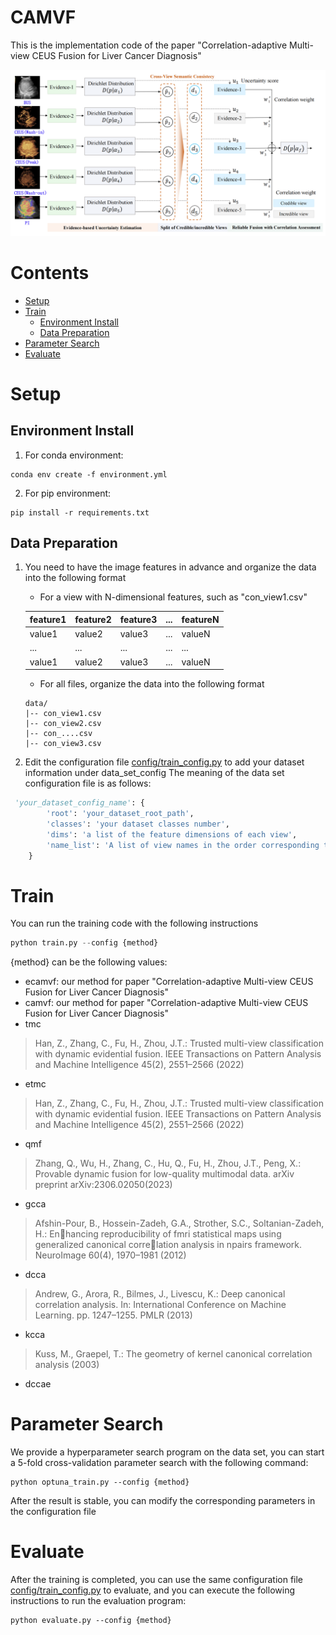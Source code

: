 # CAMVF
This is the implementation code of the paper "Correlation-adaptive Multi-view CEUS Fusion for
Liver Cancer Diagnosis"

![img.png](resources/method.png)
# Contents
- [Setup](#Setup)
- [Train](#Train)
	- [Environment Install](#Environment%20Install)
   	- [Data Preparation](#Data%20Preparation)
- [Parameter Search](#Parameter%20Search)
- [Evaluate](#Train)



# Setup

## Environment Install
1. For conda environment:
```shell
conda env create -f environment.yml
```
2. For pip environment:
```shell
pip install -r requirements.txt
```
## Data Preparation
1. You need to have the image features in advance and organize the data into the following format
   - For a view with N-dimensional features, such as "con_view1.csv"
   
	| feature1 | feature2 | feature3 | ... | featureN |
	|----------|----------|----------|-----|----------|
	| value1   | value2   | value3   | ... | valueN   |
 	| ...      | ...      | ...      | ... | ...      |
	| value1   | value2   | value3   | ... | valueN   |

   - For all files, organize the data into the following format
	```shell
	data/
	|-- con_view1.csv
	|-- con_view2.csv
	|-- con_....csv
	|-- con_view3.csv
	```
2. Edit the configuration file [config/train_config.py](config/train_config.py) to add your dataset information under data_set_config
The meaning of the data set configuration file is as follows:
```python
 'your_dataset_config_name': {
        'root': 'your_dataset_root_path',
        'classes': 'your dataset classes number',
        'dims': 'a list of the feature dimensions of each view',
        'name_list': 'A list of view names in the order corresponding to "dims"',
    }
```
# Train
You can run the training code with the following instructions
```python
python train.py --config {method}
```
{method} can be the following values:
- ecamvf: our method for paper "Correlation-adaptive Multi-view CEUS Fusion for Liver Cancer Diagnosis"
- camvf: our method for paper "Correlation-adaptive Multi-view CEUS Fusion for Liver Cancer Diagnosis"
- tmc
> Han, Z., Zhang, C., Fu, H., Zhou, J.T.: Trusted multi-view classification with
dynamic evidential fusion. IEEE Transactions on Pattern Analysis and Machine
Intelligence 45(2), 2551–2566 (2022)
- etmc
> Han, Z., Zhang, C., Fu, H., Zhou, J.T.: Trusted multi-view classification with dynamic evidential fusion. IEEE Transactions on Pattern Analysis and Machine Intelligence 45(2), 2551–2566 (2022)
- qmf
> Zhang, Q., Wu, H., Zhang, C., Hu, Q., Fu, H., Zhou, J.T., Peng, X.: Provable dynamic fusion for low-quality multimodal data. arXiv preprint arXiv:2306.02050(2023)
- gcca
> Afshin-Pour, B., Hossein-Zadeh, G.A., Strother, S.C., Soltanian-Zadeh, H.: Enhancing reproducibility of fmri statistical maps using generalized canonical correlation analysis in npairs framework. NeuroImage 60(4), 1970–1981 (2012)
- dcca
> Andrew, G., Arora, R., Bilmes, J., Livescu, K.: Deep canonical correlation analysis.
In: International Conference on Machine Learning. pp. 1247–1255. PMLR (2013)
- kcca
> Kuss, M., Graepel, T.: The geometry of kernel canonical correlation analysis (2003)
- dccae

# Parameter Search
We provide a hyperparameter search program on the data set, you can start a 5-fold cross-validation parameter search with the following command:
```shell
python optuna_train.py --config {method}
```
After the result is stable, you can modify the corresponding parameters in the configuration file
# Evaluate
After the training is completed, you can use the same configuration file  [config/train_config.py](config/train_config.py) to evaluate, and you can execute the following instructions to run the evaluation program:
```shell
python evaluate.py --config {method}
```
